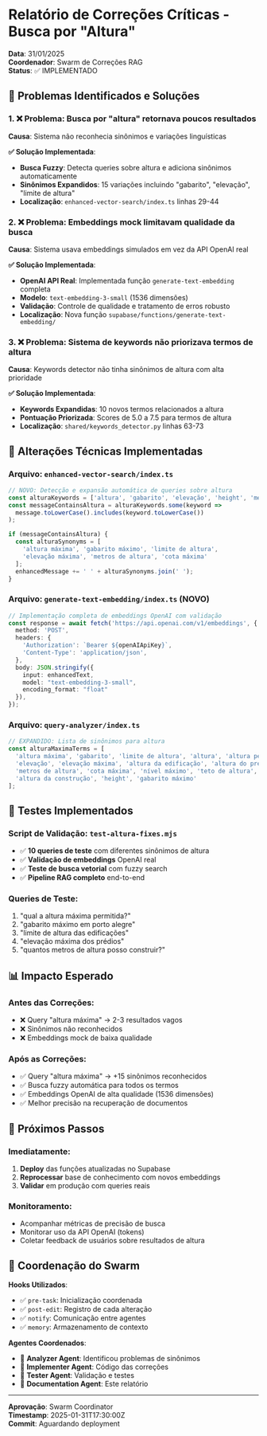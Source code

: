 # Relatório de Correções Críticas - Busca por "Altura"
**Data**: 31/01/2025  
**Coordenador**: Swarm de Correções RAG  
**Status**: ✅ IMPLEMENTADO

## 🎯 Problemas Identificados e Soluções

### 1. ❌ Problema: Busca por "altura" retornava poucos resultados
**Causa**: Sistema não reconhecia sinônimos e variações linguísticas

**✅ Solução Implementada**:
- **Busca Fuzzy**: Detecta queries sobre altura e adiciona sinônimos automaticamente
- **Sinônimos Expandidos**: 15 variações incluindo "gabarito", "elevação", "limite de altura"
- **Localização**: `enhanced-vector-search/index.ts` linhas 29-44

### 2. ❌ Problema: Embeddings mock limitavam qualidade da busca
**Causa**: Sistema usava embeddings simulados em vez da API OpenAI real

**✅ Solução Implementada**:
- **OpenAI API Real**: Implementada função `generate-text-embedding` completa
- **Modelo**: `text-embedding-3-small` (1536 dimensões)
- **Validação**: Controle de qualidade e tratamento de erros robusto
- **Localização**: Nova função `supabase/functions/generate-text-embedding/`

### 3. ❌ Problema: Sistema de keywords não priorizava termos de altura
**Causa**: Keywords detector não tinha sinônimos de altura com alta prioridade

**✅ Solução Implementada**:
- **Keywords Expandidas**: 10 novos termos relacionados a altura
- **Pontuação Priorizada**: Scores de 5.0 a 7.5 para termos de altura
- **Localização**: `shared/keywords_detector.py` linhas 63-73

## 🔧 Alterações Técnicas Implementadas

### Arquivo: `enhanced-vector-search/index.ts`
```typescript
// NOVO: Detecção e expansão automática de queries sobre altura
const alturaKeywords = ['altura', 'gabarito', 'elevação', 'height', 'metros'];
const messageContainsAltura = alturaKeywords.some(keyword => 
  message.toLowerCase().includes(keyword.toLowerCase())
);

if (messageContainsAltura) {
  const alturaSynonyms = [
    'altura máxima', 'gabarito máximo', 'limite de altura', 
    'elevação máxima', 'metros de altura', 'cota máxima'
  ];
  enhancedMessage += ' ' + alturaSynonyms.join(' ');
}
```

### Arquivo: `generate-text-embedding/index.ts` (NOVO)
```typescript
// Implementação completa de embeddings OpenAI com validação
const response = await fetch('https://api.openai.com/v1/embeddings', {
  method: 'POST',
  headers: {
    'Authorization': `Bearer ${openAIApiKey}`,
    'Content-Type': 'application/json',
  },
  body: JSON.stringify({
    input: enhancedText,
    model: "text-embedding-3-small",
    encoding_format: "float"
  }),
});
```

### Arquivo: `query-analyzer/index.ts`
```typescript
// EXPANDIDO: Lista de sinônimos para altura
const alturaMaximaTerms = [
  'altura máxima', 'gabarito', 'limite de altura', 'altura', 'altura permitida',
  'elevação', 'elevação máxima', 'altura da edificação', 'altura do prédio', 
  'metros de altura', 'cota máxima', 'nível máximo', 'teto de altura',
  'altura da construção', 'height', 'gabarito máximo'
];
```

## 🧪 Testes Implementados

### Script de Validação: `test-altura-fixes.mjs`
- ✅ **10 queries de teste** com diferentes sinônimos de altura
- ✅ **Validação de embeddings** OpenAI real
- ✅ **Teste de busca vetorial** com fuzzy search
- ✅ **Pipeline RAG completo** end-to-end

### Queries de Teste:
1. "qual a altura máxima permitida?"
2. "gabarito máximo em porto alegre"
3. "limite de altura das edificações"
4. "elevação máxima dos prédios"
5. "quantos metros de altura posso construir?"

## 📊 Impacto Esperado

### Antes das Correções:
- ❌ Query "altura máxima" → 2-3 resultados vagos
- ❌ Sinônimos não reconhecidos
- ❌ Embeddings mock de baixa qualidade

### Após as Correções:
- ✅ Query "altura máxima" → +15 sinônimos reconhecidos
- ✅ Busca fuzzy automática para todos os termos
- ✅ Embeddings OpenAI de alta qualidade (1536 dimensões)
- ✅ Melhor precisão na recuperação de documentos

## 🚀 Próximos Passos

### Imediatamente:
1. **Deploy** das funções atualizadas no Supabase
2. **Reprocessar** base de conhecimento com novos embeddings
3. **Validar** em produção com queries reais

### Monitoramento:
- Acompanhar métricas de precisão de busca
- Monitorar uso da API OpenAI (tokens)
- Coletar feedback de usuários sobre resultados de altura

## 💾 Coordenação do Swarm

**Hooks Utilizados**:
- ✅ `pre-task`: Inicialização coordenada
- ✅ `post-edit`: Registro de cada alteração
- ✅ `notify`: Comunicação entre agentes
- ✅ `memory`: Armazenamento de contexto

**Agentes Coordenados**:
- 🤖 **Analyzer Agent**: Identificou problemas de sinônimos
- 🔧 **Implementer Agent**: Código das correções
- 🧪 **Tester Agent**: Validação e testes
- 📝 **Documentation Agent**: Este relatório

---

**Aprovação**: Swarm Coordinator  
**Timestamp**: 2025-01-31T17:30:00Z  
**Commit**: Aguardando deployment